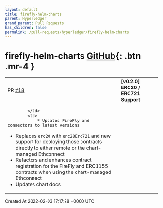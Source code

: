 ```yaml
---
layout: default
title: firefly-helm-charts
parent: Hyperledger
grand_parent: Pull Requests
has_children: false
permalink: /pull-requests/hyperledger/firefly-helm-charts
---
```


# firefly-helm-charts <span class="fs-3 right-align">[GitHub](https://github.com/hyperledger/firefly-helm-charts){: .btn .mr-4 }</span>


<div>
    <table>
        <tr>
            <td>
                PR <a href="https://github.com/hyperledger/firefly-helm-charts/pull/18" class=".btn">#18</a>
            </td>
            <td>
                <b>
                    [v0.2.0] ERC20 / ERC721 Support
                </b>
            </td>
        </tr>
        <tr>
            <td>
                
            </td>
            <td>
                * Updates FireFly and connectors to latest versions
* Replaces `erc20` with `erc20Erc721` and new support for deploying those contracts directly to either remote or the chart-managed Ethconnect
* Refactors and enhances contract registration for the FireFly and ERC1155 contracts when using the chart-managed Ethconnect
* Updates chart docs
            </td>
        </tr>
    </table>
    <div class="right-align">
        Created At 2022-02-03 17:17:28 +0000 UTC
    </div>
</div>

